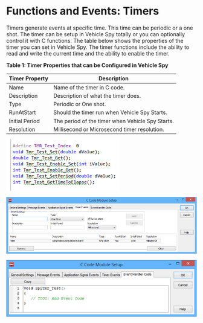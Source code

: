 # Functions and Events: Timers

Timers generate events at specific time. This time can be periodic or a one shot. The timer can be setup in Vehicle Spy totally or you can optionally control it with C functions. The table below shows the properties of the timer you can set in Vehicle Spy. The timer functions include the ability to read and write the current time and the ability to enable the timer.

**Table 1: Timer Properties that can be Configured in Vehicle Spy**

| Timer Property | Description                                      |
| -------------- | ------------------------------------------------ |
| Name           | Name of the timer in C code.                     |
| Description    | Description of what the timer does.              |
| Type           | Periodic or One shot.                            |
| RunAtStart     | Should the timer run when Vehicle Spy Starts.    |
| Initial Period | The period of the timer when Vehicle Spy Starts. |
| Resolution     | Millisecond or Microsecond timer resolution.     |

![Figure 1: Timer Functions to control the timer using C code.](../../../../.gitbook/assets/timer_functions.gif)

![Figure 2: The Timer Events tab allows you to create a timer event at regular or single shot intervals.](../../../../.gitbook/assets/timer_event.gif)

![Figure 3: The timer event is a simple function with no arguments that is called when the timer expires.](../../../../.gitbook/assets/timer_event_code.gif)
